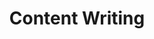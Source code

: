 ---
#preview details
title: "Content Writing"
icon: "/img/icons/content.png"
short: "Create SEO content that tells your story, builds trust, and drives traffic through blogs, guides, emails, and more"

#full details
description:
  - layout: 1
    title: Description
    content:
      <p>We craft compelling, strategic content that helps tourism businesses connect with travelers through storytelling, clarity, and authenticity. From website copy and blog articles to tour descriptions and travel guides, our writing is designed to inform, inspire, and convert. Every piece is carefully researched, SEO-optimized, and aligned with your brand voice, ensuring that your message is both consistent and effective. Whether you need engaging content for your homepage, destination-focused blog posts, or clear calls to action for your services, we deliver words that work—helping you build trust, improve search rankings, and guide travelers toward booking and exploration.</p>
    divider: true

  - layout: 2
    title: Benefits
    content:
      <p>Our content writing service ensures your tourism brand communicates with clarity, purpose, and professionalism. Well-written content increases your visibility online, builds credibility with your audience, and supports every stage of the travel decision-making process. With the right words in place, your website and marketing channels work harder—attracting more traffic, educating potential customers, and driving conversions more naturally and effectively.</p>
    list:
      - Stronger Brand Messaging
      - Improved SEO Performance
      - Increased Website Engagement
      - Higher Conversion Rates
      - Trust and Authority in the Market
    divider: false

sidebar:
  title: Info Area
  items:
    - layout: list
      title: Master Planning
      content:
        - Content Architecture and Flow
        - Audience-Centric Strategy
        - Scalable Content Planning for Growth

    - layout: list
      title: Sustainability 
      content:
        - Evergreen Content Creation
        - Ethical and Culturally Aware Messaging
        - Maintaining a Long-Term Voice

    - layout: list
      title: Innovation
      content:
        - Storytelling Techniques for Tourism
        - SEO and Keyword Optimization

gallery:
  - image: /img/covers/serviceCover.jpg
    alt: image

  - image: /img/covers/concactCover.jpg
    alt: image

  - image: /img/blog/festival.jpg
    alt: image

description2:
  - layout: 1
    title: Perfect Planning
    content:
      <p>Our content writing process begins by learning about your business, your audience, and your goals. We develop a content plan that aligns your messaging with your brand’s purpose and your customer journey. With this foundation, we ensure consistency in tone, structure, and delivery—so your content doesn’t just read well, it supports your overall marketing strategy and speaks directly to travelers’ interests and needs.</p>
    divider: false

  - layout: 1
    title: Approach
    content:
      <p>We approach content creation with a mix of strategy, research, and creativity. Every piece is tailored to your niche, reviewed for accuracy, and optimized for both users and search engines. We collaborate closely with your team, refining drafts based on feedback and ensuring each asset—whether a single post or an entire content library—adds real value to your business and audience. After delivery, we also offer updates and maintenance to keep your content fresh and relevant over time.</p>
    divider: true

sidebar2:
  items:
    - layout: list
      title: Capabilities
      content:
        - Website Copywriting
        - SEO Blog and Article Writing
        - Destination and Tour Descriptions
        - Travel Guide and Editorial Content
        - Content Strategy and Planning

    - layout: list
      title: Work Process
      content:
        - Brand and Audience Discovery
        - Content Planning and Research
        - Writing, Editing, and SEO Optimization
        - Review, Delivery, and Ongoing Updates

---